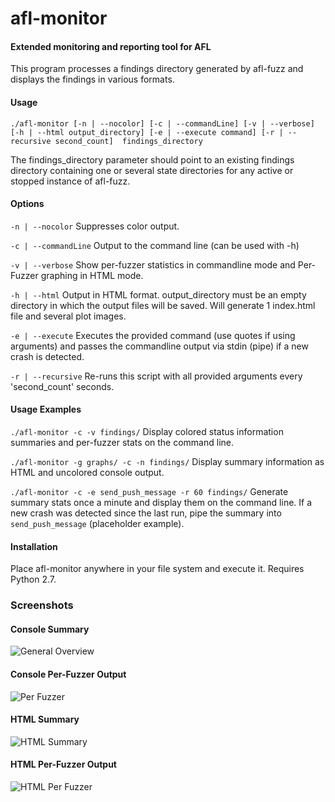 # afl-monitor
#### Extended monitoring and reporting tool for AFL

This program processes a findings directory generated by afl-fuzz and displays the findings in various formats.

#### Usage
`./afl-monitor [-n | --nocolor] [-c | --commandLine] [-v | --verbose] [-h | --html output_directory] [-e | --execute command] [-r | --recursive second_count]  findings_directory`

The findings_directory parameter should point to an existing findings directory containing one or several state directories for any active or stopped instance of afl-fuzz.

#### Options
`-n | --nocolor` Suppresses color output.

`-c | --commandLine` 
Output to the command line (can be used with -h)

`-v | --verbose` 
Show per-fuzzer statistics in commandline mode and Per-Fuzzer graphing in HTML mode.

`-h | --html` 
Output in HTML format. output_directory must be an empty directory in which the output files will be saved. Will generate 1 index.html file and several plot images.

`-e | --execute` 
Executes the provided command (use quotes if using arguments) and passes the commandline output via stdin (pipe) if a new crash is detected.

`-r | --recursive` 
Re-runs this script with all provided arguments every 'second_count' seconds.

#### Usage Examples

`./afl-monitor -c -v findings/` Display colored status information summaries and per-fuzzer stats on the command line.

`./afl-monitor -g graphs/ -c -n findings/` Display summary information as HTML and uncolored console output.

`./afl-monitor -c -e send_push_message -r 60 findings/` Generate summary stats once a minute and display them on the command line. If a new crash was detected since the last run, pipe the summary into `send_push_message` (placeholder example).

#### Installation

Place afl-monitor anywhere in your file system and execute it. Requires Python 2.7.

### Screenshots

#### Console Summary

![General Overview](https://github.com/reflare/afl-monitor/raw/master/documentation/screenshots/summary.png)

#### Console Per-Fuzzer Output

![Per Fuzzer](https://github.com/reflare/afl-monitor/raw/master/documentation/screenshots/perfuzzer.png)

#### HTML Summary

![HTML Summary](https://raw.githubusercontent.com/reflare/afl-monitor/master/documentation/screenshots/html-summary.png)

#### HTML Per-Fuzzer Output

![HTML Per Fuzzer](https://github.com/reflare/afl-monitor/raw/master/documentation/screenshots/html-detail.png)
